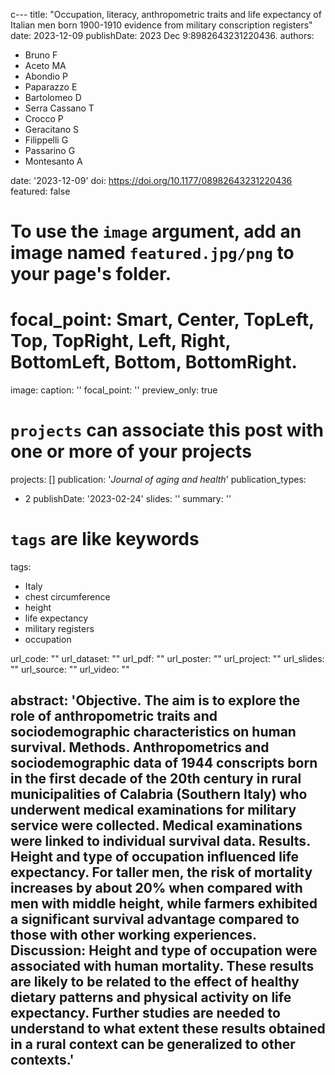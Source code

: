 c---
title: "Occupation, literacy, anthropometric traits and life expectancy of Italian men born 1900-1910 evidence from military conscription registers"
date: 2023-12-09
publishDate: 2023 Dec 9:8982643231220436.
authors: 
- Bruno F
- Aceto  MA
- Abondio P
- Paparazzo E
- Bartolomeo D
- Serra Cassano T
- Crocco P
- Geracitano S
- Filippelli G
- Passarino G
- Montesanto A

date: '2023-12-09'
doi: https://doi.org/10.1177/08982643231220436
featured: false
# To use the `image` argument, add an image named `featured.jpg/png` to your page's folder.
# focal_point: Smart, Center, TopLeft, Top, TopRight, Left, Right, BottomLeft, Bottom, BottomRight.
image:
  caption: ''
  focal_point: ''
  preview_only: true
# `projects` can associate this post with one or more of your projects
projects: []
publication: '*Journal of aging and health*'
publication_types:
- 2
publishDate: '2023-02-24'
slides: ''
summary: ''
# `tags` are like keywords
tags:
- Italy 
- chest circumference
- height
- life expectancy
- military registers
- occupation


url_code: ""
url_dataset: ""
url_pdf: ""
url_poster: ""
url_project: ""
url_slides: ""
url_source: ""
url_video: ""

    
abstract: 'Objective. The aim is to explore the role of anthropometric traits and sociodemographic characteristics on human survival.
Methods. Anthropometrics and sociodemographic data of 1944 conscripts born in the first decade of the 20th century in rural municipalities of Calabria (Southern Italy) who underwent medical examinations for military service were collected. Medical examinations were linked to individual survival data.
Results. Height and type of occupation influenced life expectancy. For taller men, the risk of mortality increases by about 20% when compared with men with middle height, while farmers exhibited a significant survival advantage compared to those with other working experiences.
Discussion: Height and type of occupation were associated with human mortality. These results are likely to be related to the effect of healthy dietary patterns and physical activity on life expectancy. Further studies are needed to understand to what extent these results obtained in a rural context can be generalized to other contexts.'
---

